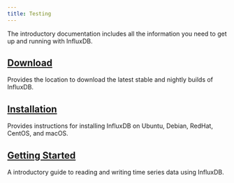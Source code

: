 ```yaml
---
title: Testing
---
```


The introductory documentation includes all the information you need to get up and running with InfluxDB.

## [Download](https://influxdata.com/downloads/#influxdb)

Provides the location to download the latest stable and nightly builds of InfluxDB.

## [Installation](/influxdb/v0.13/introduction/installation/)

Provides instructions for installing InfluxDB on Ubuntu, Debian, RedHat, CentOS, and macOS.

## [Getting Started](/influxdb/v0.13/introduction/getting_started/)

A introductory guide to reading and writing time series data using InfluxDB.
